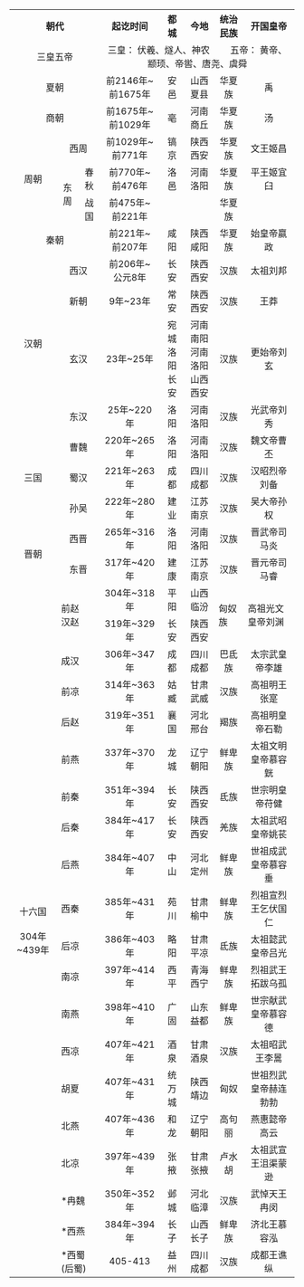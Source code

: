 <table>
   <table>
    <tr>
        <th align="center" colspan="4">朝代</td>
        <th align="center">起讫时间</td>
        <th align="center">都城</td>
        <th align="center">今地</td>
        <th align="center">统治民族</td>
        <th align="center">开国皇帝</td>
    </tr>
    <tr>
        <td align="center" colspan="4">三皇五帝</td>
        <td align="center" colspan="5">三皇： 伏羲、燧人、神农 &emsp;&emsp;五帝： 黄帝、颛顼、帝喾、唐尧、虞舜</td>
    </tr>
    <tr>
        <td align="center" colspan="4">夏朝</td>
        <td align="center">前2146年~前1675年</td>
        <td align="center">安邑</td>
        <td align="center">山西夏县</td>
        <td align="center">华夏族</td>
        <td align="center">禹</td>
    </tr>
    <tr>
        <td align="center" colspan="4">商朝</td>
        <td align="center">前1675年~前1029年</td>
        <td align="center">亳</td>
        <td align="center">河南商丘</td>
        <td align="center">华夏族</td>
        <td align="center">汤</td>
    </tr>
    <tr>
        <td align="center" colspan="2" rowspan="3">周朝 </td>
        <td align="center" colspan="2">西周</td>
        <td align="center">前1029年~前771年</td>
        <td align="center">镐京</td>
        <td align="center">陕西西安</td>
        <td align="center">华夏族</td>
        <td align="center">文王姬昌</td>
    </tr>
    <tr>
        <td align="center" rowspan="2">东周</td>
        <td align="center">春秋</td>
        <td align="center">前770年~前476年</td>
        <td align="center">洛邑</td>
        <td align="center">河南洛阳</td>
        <td align="center">华夏族</td>
        <td align="center">平王姬宜臼</td>
    </tr>
    <tr>
        <td align="center">战国</td>
        <td align="center">前475年~前221年</td>
        <td align="center"></td>
        <td align="center"></td>
        <td align="center">华夏族</td>
        <td align="center"></td>
    </tr>
    <tr>
        <td align="center" colspan="4">秦朝</td>
        <td align="center">前221年~前207年</td>
        <td align="center">咸阳</td>
        <td align="center">陕西咸阳</td>
        <td align="center">华夏族</td>
        <td align="center">始皇帝嬴政</td>
    </tr>
    <tr>
        <td align="center" colspan="2" rowspan="4">汉朝</td>
        <td align="center" colspan="2">西汉</td>
        <td align="center">前206年~公元8年</td>
        <td align="center">长安</td>
        <td align="center">陕西西安</td>
        <td align="center">汉族</td>
        <td align="center">太祖刘邦</td>
    </tr>
    <tr>
        <td align="center" colspan="2">新朝</td>
        <td align="center">9年~23年</td>
        <td align="center">常安</td>
        <td align="center">陕西西安</td>
        <td align="center">汉族</td>
        <td align="center">王莽</td>
    </tr>
    <tr>
        <td align="center" colspan="2">玄汉</td>
        <td align="center">23年~25年</td>
        <td align="center">宛城<br>洛阳<br>长安</td>
        <td align="center">河南南阳<br>河南洛阳<br>山西西安</td>
        <td align="center">汉族</td>
        <td align="center">更始帝刘玄</td>
    </tr>
    <tr>
        <td align="center" colspan="2">东汉</td>
        <td align="center">25年~220年</td>
        <td align="center">洛阳</td>
        <td align="center">河南洛阳</td>
        <td align="center">汉族</td>
        <td align="center">光武帝刘秀</td>
    </tr>
    <tr>
        <td align="center" colspan="2" rowspan="3">三国</td>
        <td align="center" colspan="2">曹魏</td>
        <td align="center">220年~265年</td>
        <td align="center">洛阳</td>
        <td align="center">河南洛阳</td>
        <td align="center">汉族</td>
        <td align="center">魏文帝曹丕</td>
    </tr>
    <tr>
        <td align="center" colspan="2">蜀汉</td>
        <td align="center">221年~263年</td>
        <td align="center">成都</td>
        <td align="center">四川成都</td>
        <td align="center">汉族</td>
        <td align="center">汉昭烈帝刘备</td>
    </tr>
    <tr>
        <td align="center" colspan="2">孙吴</td>
        <td align="center">222年~280年</td>
        <td align="center">建业</td>
        <td align="center">江苏南京</td>
        <td align="center">汉族</td>
        <td align="center">吴大帝孙权</td>
    </tr>
    <tr>
        <td align="center" colspan="2" rowspan="2">晋朝</td>
        <td align="center" colspan="2">西晋</td>
        <td align="center">265年~316年</td>
        <td align="center">洛阳</td>
        <td align="center">河南洛阳</td>
        <td align="center">汉族</td>
        <td align="center">晋武帝司马炎</td>
    </tr>
    <tr>
        <td align="center" colspan="2">东晋</td>
        <td align="center">317年~420年</td>
        <td align="center">建康</td>
        <td align="center">江苏南京</td>
        <td align="center">汉族</td>
        <td align="center">晋元帝司马睿</td>
    </tr>
    <tr>
        <td align="center" colspan="2" rowspan="20">十六国<br><br>304年~439年</td>
        <td colspan="2" rowspan="2">前赵<br>汉赵</td>
        <td align="center">304年~318年</td>
        <td align="center">平阳</td>
        <td align="center">山西临汾</td>
        <td rowspan="2">匈奴族</td>
        <td rowspan="2">高祖光文皇帝刘渊</td>
    </tr>
    <tr>
        <td align="center">319年~329年</td>
        <td align="center">长安</td>
        <td align="center">陕西西安</td>
    </tr>
    <tr>
        <td colspan="2">成汉</td>
        <td align="center">306年~347年</td>
        <td align="center">成都</td>
        <td align="center">四川成都</td>
        <td align="center">巴氐族</td>
        <td align="center">太宗武皇帝李雄</td>
    </tr>
    <tr>
        <td colspan="2">前凉</td>
        <td align="center">314年~363年</td>
        <td align="center">姑臧</td>
        <td align="center">甘肃武威</td>
        <td align="center">汉族</td>
        <td align="center">高祖明王张寔</td>
    </tr>
    <tr>
        <td colspan="2">后赵</td>
        <td align="center">319年~351年</td>
        <td align="center">襄国</td>
        <td align="center">河北邢台</td>
        <td align="center">羯族</td>
        <td align="center">高祖明皇帝石勒</td>
    </tr>
    <tr>
        <td colspan="2">前燕</td>
        <td align="center">337年~370年</td>
        <td align="center">龙城</td>
        <td align="center">辽宁朝阳</td>
        <td align="center">鲜卑族</td>
        <td align="center">太祖文明皇帝慕容皝</td>
    </tr>
    <tr>
        <td colspan="2">前秦</td>
        <td align="center">351年~394年</td>
        <td align="center">长安</td>
        <td align="center">陕西西安</td>
        <td align="center">氐族</td>
        <td align="center">世宗明皇帝苻健</td>
    </tr>
    <tr>
        <td colspan="2">后秦</td>
        <td align="center">384年~417年</td>
        <td align="center">长安</td>
        <td align="center">陕西西安</td>
        <td align="center">羌族</td>
        <td align="center">太祖武昭皇帝姚苌</td>
    </tr>
    <tr>
        <td colspan="2">后燕</td>
        <td align="center">384年~407年</td>
        <td align="center">中山</td>
        <td align="center">河北定州</td>
        <td align="center">鲜卑族</td>
        <td align="center">世祖成武皇帝慕容垂</td>
    </tr>
    <tr>
        <td colspan="2">西秦</td>
        <td align="center">385年~431年</td>
        <td align="center">苑川</td>
        <td align="center">甘肃榆中</td>
        <td align="center">鲜卑族</td>
        <td align="center">烈祖宣烈王乞伏国仁</td>
    </tr>
    <tr>
        <td colspan="2">后凉</td>
        <td align="center">386年~403年</td>
        <td align="center">略阳</td>
        <td align="center">甘肃平凉</td>
        <td align="center">氐族</td>
        <td align="center">太祖懿武皇帝吕光</td>
    </tr>
    <tr>
        <td colspan="2">南凉</td>
        <td align="center">397年~414年</td>
        <td align="center">西平</td>
        <td align="center">青海西宁</td>
        <td align="center">鲜卑族</td>
        <td align="center">烈祖武王拓跋乌孤</td>
    </tr>
    <tr>
        <td colspan="2">南燕</td>
        <td align="center">398年~410年</td>
        <td align="center">广固</td>
        <td align="center">山东益都</td>
        <td align="center">鲜卑族</td>
        <td align="center">世宗献武皇帝慕容德</td>
    </tr>
    <tr>
        <td colspan="2">西凉</td>
        <td align="center">407年~421年</td>
        <td align="center">酒泉</td>
        <td align="center">甘肃酒泉</td>
        <td align="center">汉族</td>
        <td align="center">太祖昭武王李暠</td>
    </tr>
    <tr>
        <td colspan="2">胡夏</td>
        <td align="center">407年~431年</td>
        <td align="center">统万城</td>
        <td align="center">陕西靖边</td>
        <td align="center">匈奴</td>
        <td align="center">世祖烈武皇帝赫连勃勃</td>
    </tr>
    <tr>
        <td colspan="2">北燕</td>
        <td align="center">407年~436年</td>
        <td align="center">和龙</td>
        <td align="center">辽宁朝阳</td>
        <td align="center">高句丽</td>
        <td align="center">燕惠懿帝高云</td>
    </tr>
    <tr>
        <td colspan="2">北凉</td>
        <td align="center">397年~439年</td>
        <td align="center">张掖</td>
        <td align="center">甘肃张掖</td>
        <td align="center">卢水胡</td>
        <td align="center">太祖武宣王沮渠蒙逊</td>
    </tr>
    <tr>
        <td colspan="2">*冉魏</td>
        <td align="center">350年~352年</td>
        <td align="center">邺城</td>
        <td align="center">河北临漳</td>
        <td align="center">汉族</td>
        <td align="center">武悼天王冉闵</td>
    </tr>
    <tr>
        <td colspan="2">*西燕</td>
        <td align="center">384年~394年</td>
        <td align="center">长子</td>
        <td align="center">山西长子</td>
        <td align="center">鲜卑族</td>
        <td align="center">济北王慕容泓</td>
    </tr>
    <tr>
        <td colspan="2">*西蜀<br>(后蜀)</td>
        <td align="center">405-413</td>
        <td align="center">益州</td>
        <td align="center">四川成都</td>
        <td align="center">汉族</td>
        <td align="center">成都王谯纵</td>
    </tr>
  </table>
